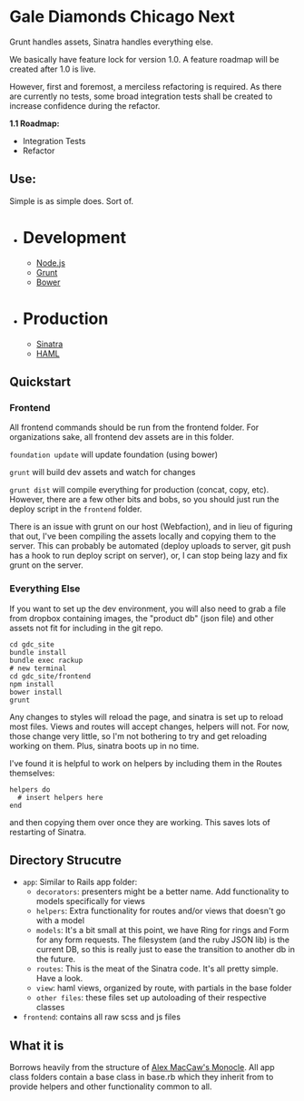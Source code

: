 # Gale Diamonds Chicago Next

Grunt handles assets, Sinatra handles everything else.

We basically have feature lock for version 1.0. A feature roadmap will be created after 1.0 is live.

However, first and foremost, a merciless refactoring is required. As there are currently no tests, some broad integration tests shall be created to increase confidence during the refactor.

**1.1 Roadmap:**

  * Integration Tests
  * Refactor

## Use:

Simple is as simple does. Sort of.

  * # Development
    * [Node.js](http://nodejs.org)
    * [Grunt](http://gruntjs.com/)
    * [Bower](http://bower.io)
  * # Production
    * [Sinatra](sinatrarb.com/)
    * [HAML](http://haml.info/)


## Quickstart

### Frontend

All frontend commands should be run from the frontend folder. For organizations sake, all frontend dev assets are in this folder.

`foundation update` will update foundation (using bower)

`grunt` will build dev assets and watch for changes

`grunt dist` will compile everything for production (concat, copy, etc). However, there are a few other bits and bobs, so you should just run the deploy script in the `frontend` folder.

There is an issue with grunt on our host (Webfaction), and in lieu of figuring that out, I've been compiling the assets locally and copying them to the server. This can probably be automated (deploy uploads to server, git push has a hook to run deploy script on server), or, I can stop being lazy and fix grunt on the server.

### Everything Else

If you want to set up the dev environment, you will also need to grab a file from dropbox containing images, the "product db" (json file) and other assets not fit for including in the git repo.

    cd gdc_site
    bundle install
    bundle exec rackup
    # new terminal
    cd gdc_site/frontend
    npm install
    bower install
    grunt

Any changes to styles will reload the page, and sinatra is set up to reload most files. Views and routes will accept changes, helpers will not. For now, those change very little, so I'm not bothering to try and get reloading working on them. Plus, sinatra boots up in no time.

I've found it is helpful to work on helpers by including them in the Routes themselves:

    helpers do
      # insert helpers here
    end

and then copying them over once they are working. This saves lots of restarting of Sinatra.

## Directory Strucutre

 * `app`: Similar to Rails app folder:
   * `decorators`: presenters might be a better name. Add functionality to models specifically for views
   * `helpers`: Extra functionality for routes and/or views that doesn't go with a model
   * `models`: It's a bit small at this point, we have Ring for rings and Form for any form requests. The filesystem (and the ruby JSON lib) is the current DB, so this is really just to ease the transition to another db in the future.
   * `routes`: This is the meat of the Sinatra code. It's all pretty simple. Have a look.
   * `view`: haml views, organized by route, with partials in the base folder
   * `other files`: these files set up autoloading of their respective classes
 * `frontend`: contains all raw scss and js files

## What it is

Borrows heavily from the structure of [Alex MacCaw's Monocle][1]. All app class folders contain a base class in base.rb which they inherit from to provide helpers and other functionality common to all.

  [1]: https://github.com/maccman/monocle/
